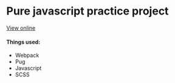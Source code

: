 # Pure javascript practice project

[View online](https://troalexis.github.io/toxin-fsd/)

#### Things used:
- Webpack
- Pug
- Javascript
- SCSS